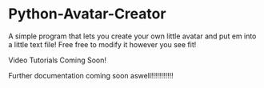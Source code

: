 # Python-Avatar-Creator
A simple program that lets you create your own little avatar and put em into a little text file! Free free to modify it however you see fit!

Video Tutorials Coming Soon!

Further documentation coming soon aswell!!!!!!!!!!!
